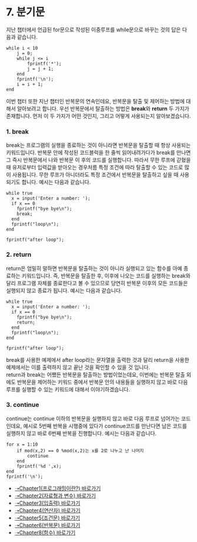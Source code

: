 # 7. 분기문
지난 챕터에서 언급된 for문으로 작성된 이중루프를 while문으로 바꾸는 것의 답은 다음과 같습니다.
```
while i < 10
    j = 0;
    while j <= i
        fprintf('*');
        j = j + 1;
    end
    fprintf('\n');
    i = i + 1;
end
```
이번 챕터 또한 지난 챕터인 반복문의 연속인데요, 반복문을 탈출 및 제어하는 방법에 대해서 알아보려고 합니다. 우선 반복문에서 탈출하는 방법은 **break**와 **return** 두 가지가 존재합니다. 먼저 이 두 가지가 어떤 것인지, 그리고 어떻게 사용되는지 알아보겠습니다.

### 1. break
break는 프로그램의 실행을 종료하는 것이 아니라면 반복문을 탈출할 때 항상 사용되는 키워드입니다. 반복문 안에 작성된 코드블럭을 한 줄씩 읽어내려가다가 break를 만나면 그 즉시 반복문에서 나와 반복문 이 후의 코드를 실행합니다. 따라서 무한 루프에 갇혔을 때 유저로부터 입력값을 받아오는 경우처름 특정 조건에 따라 탈출할 수 있는 코드로 많이 사용됩니다. 무한 루프가 아니더라도 특정 조건에서 반복문을 탈출하고 싶을 때 사용되기도 합니다. 예시는 다음과 같습니다.

```
while true
  x = input('Enter a number: ');
  if x == 0
    fprintf("bye bye\n");
    break;
  end
  fprintf("loop\n");
end

fprintf("after loop");
```

### 2. return
return은 엄밀히 말하면 반복문을 탈출하는 것이 아니라 실행되고 있는 함수를 아예 종료하는 키워드입니다. 즉, 반복문을 탈출한 후, 이후에 나오는 코드를 실행하는 break와 달리 프로그램 자체를 종료한다고 볼 수 있으므로 당연히 반복문 이후의 모든 코드들은 실행되지 않고 종료가 됩니다. 예시는 다음과 같습니다.

```
while true
  x = input('Enter a number: ');
  if x == 0
    fprintf("bye bye\n");
    return;
  end
  fprintf("loop\n");
end

fprintf("after loop");
```
break를 사용한 예제에서 after loop라는 문자열을 출력한 것과 달리 return을 사용한 예제에서는 이를 출력하지 않고 끝난 것을 확인할 수 있을 것 입니다.
<br>
return과 break는 어쨌든 반복문을 탈출하는 방법이었는데요, 이번에는 반복문 탈출 외에도 반복문을 제어하는 키워드 중에서 반복문 안의 내용들을 실행하지 않고 바로 다음 루프를 실행할 수 있는 키워드에 대해서 이야기하겠습니다.

### 3. continue
continue는 continue 이하의 반복문을 실행하지 않고 바로 다음 루프로 넘어가는 코드인데요, 예시로 5번째 반복을 시행중에 있다가 continue코드를 만난다면 남은 코드를 실행하지 않고 바로 6번째 반복을 진행합니다. 예시는 다음과 같습니다.
```
for x = 1:10
    if mod(x,2) == 0 %mod(x,2)는 x를 2로 나누고 난 나머지
        continue
    end
    fprintf('%d ',x);
end
fprintf('\n');
```

* [➝Chapter1(프로그래밍이란?) 바로가기](/MATLAB/ProgrammingBackGround.md)
* [➝Chapter2(자료형과 변수) 바로가기](/MATLAB/ProgrammingBackGround2.md)
* [➝Chapter3(입출력) 바로가기](/MATLAB/ProgrammingBackGround3.md)
* [➝Chapter4(연산자) 바로가기](/MATLAB/ProgrammingBackGround4.md)
* [➝Chapter5(조건문) 바로가기](/MATLAB/ProgrammingBackGround5.md)
* [➝Chapter6(반복문) 바로가기](/MATLAB/ProgrammingBackGround6.md)
* [➝Chapter8(함수) 바로가기](/MATLAB/ProgrammingBackGround8.md)
